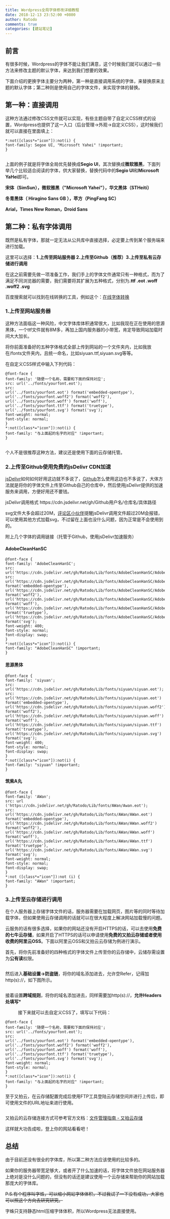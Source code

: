```yaml
---
title: Wordpress全局字体修改详细教程
date: 2018-12-13 23:52:00 +0800
author: Ratodo
comments: true
categories: [建站笔记]
---
```

<h2>前言</h2>
<!-- wp:paragraph -->
<p>有很多时候，Wordpress的字体不能让我们满意，这个时候我们就可以通过一些方法来修改主题的默认字体，来达到我们想要的效果。</p>
<!-- /wp:paragraph -->

<!-- wp:paragraph -->
<p>下面介绍的更换字体主要分为两种，第一种是直接调用系统的字体，来替换原来主题的默认字体；第二种则是使用自己的字体文件，来实现字体的替换。</p>
<!-- /wp:paragraph -->

<!-- wp:heading {"level":3} -->
<h2>第一种：直接调用</h2>
<!-- /wp:heading -->

<!-- wp:paragraph -->
<p>这种方法通过修改CSS文件就可以实现，有些主题自带了自定义CSS样式的设置，Wordpress也提供了这一入口（后台管理-&gt;外观-&gt;自定义CSS），这时候我们就可以直接在里面填上：</p>
<!-- /wp:paragraph -->
<pre><code>*:not([class*="icon"]):not(i) {
font-family: Segoe UI, "Microsoft Yahei" !important;
}</code></pre>
<!-- wp:image {"id":648} -->
<figure class="wp-block-image"><img class="wp-image-648" src="https://p.ratodo.com/wp-content/uploads/2018/12/17413.jpg@!full" alt="" /></figure>
<!-- /wp:image -->

<!-- wp:paragraph -->
<p>上面的例子就是将字体全局优先替换成<strong>Segio UI</strong>，其次替换成<strong>微软雅黑</strong>，下面列举几个比较适合阅读的字体，供大家替换，替换代码中的<strong>Segio UI</strong>和<strong>Microsoft YaHei</strong>即可。</p>
<!-- /wp:paragraph -->

<!-- wp:paragraph -->
<p><strong>宋体（SimSun），</strong><strong>微软雅黑（"Microsoft Yahei"），</strong><strong>华文黑体（STHeiti）</strong></p>
<p><strong>冬青黑体（ Hiragino Sans GB ），</strong><strong>苹方（PingFang SC）</strong></p>
<p><strong>Arial，Times New Roman，</strong><strong>Droid Sans</strong></p>
<p><!-- /wp:paragraph -->

<!-- wp:html --></p>
<h2>第二种：私有字体调用</h2>
<p><!-- /wp:html -->

<!-- wp:paragraph --></p>
<p>既然是私有字体，那就一定无法从公共库中直接选择，必定要上传到某个服务端来进行加载。</p>
<p><!-- /wp:paragraph -->

<!-- wp:paragraph --></p>
<p>这里可以选择：<strong>1.上传至网站服务器 2.上传至Github（推荐）3.上传至私有云存储进行调用</strong></p>
<p><!-- /wp:paragraph -->

<!-- wp:paragraph --></p>
<p>在这之前需要先做一项准备工作，我们手上的字体文件通常只有一种格式，而为了满足不同浏览器的需要，我们需要将其扩展为五种格式，分别为<strong>.ttf .eot .woff .woff2 .svg</strong></p>
<p><!-- /wp:paragraph -->

<!-- wp:paragraph --></p>
<p>百度搜索就可以找到在线转换的工具，例如这个：<a href="https://www.fontke.com/tool/convfont/" target="_blank" rel="noreferrer noopener" aria-label="百度搜索就可以找到在线转换的工具，例如这个：在线字体转换 (opens in a new tab)">在线字体转换</a></p>
<p><!-- /wp:paragraph -->

<!-- wp:heading {"level":4} --></p>
<h3>1.上传至网站服务器</h3>
<p><!-- /wp:heading -->

<!-- wp:paragraph --></p>
<p>这种方法面临这一种风险，中文字体库体积通常很大，比如我现在正在使用的思源黑体，一个ttf文件就有8M多，再加上国内服务器的小带宽，肯定导致网站加载时间大大加长。</p>
<p><!-- /wp:paragraph -->

<!-- wp:paragraph --></p>
<p>将你前面准备好的五种字体格式全部上传到网站的一个文件夹内，比如我放在/fonts文件夹内，且统一命名，比如siyuan.ttf,siyuan.svg等等。</p>
<p>在自定义CSS样式中输入下列代码：</p>
<pre><code>@font-face {
font-family: '随便一个名称，需要和下面的保持对应';
src: url('../fonts/yourfont.eot');
src:
url('../fonts/yourfont.eot') format('embedded-opentype'),
url('../fonts/yourfont.woff2') format('woff2'),
url('../fonts/yourfont.woff') format('woff'),
url('../fonts/yourfont.ttf') format('truetype'),
url('../fonts/yourfont.svg') format('svg');
font-weight: normal;
font-style: normal;
}
*:not([class*="icon"]):not(i) {
font-family: "与上面起的名字的对应" !important;
}</code></pre>
<p><!-- /wp:paragraph -->

<!-- wp:paragraph --></p>
<figure class="wp-block-image"><img class="wp-image-649" src="https://p.ratodo.com/wp-content/uploads/2018/12/14303.jpg@!full" alt="" /></figure>
<p><!-- /wp:paragraph -->

<!-- wp:paragraph --></p>
<p>个人不是很推荐这种方法，建议还是使用下面的云存储托管。</p>
<h3>2.上传至Github使用免费的jsDelivr CDN加速</h3>
<p><a href="https://www.jsdelivr.com" target="_blank" rel="noopener noreferrer">jsDelivr</a>如何如何好用这边就不多说了，<a href="https://github.com" target="_blank" rel="noopener noreferrer">Github</a>怎么使用这边也不多说了，大体方法就是将你的字体文件上传至Github自己的仓库中，然后使用jsDelivr提供的加速服务来调用，方便好用还不要钱。</p>
<p>jsDelivr调用格式 https://cdn.jsdelivr.net/gh/Github用户名/仓库名/具体路径</p>
<p>svg文件大多会超过20M，<a href="https://www.ratodo.com/article/wordpress-fonts-change.html/comment-page-1#comment-270">评论区小伙伴</a>提醒jsDelivr调用文件超过20M会报错，可以使用其他方式加载svg，不过留在上面也没什么问题，因为正常是不会使用到的。</p>
<p>附上几个字体的调用链接（托管于Github，使用jsDelivr加速服务）</p>
<h4>AdobeCleanHanSC</h4>
<p><!-- /wp:paragraph -->

<!-- wp:heading {"level":4} --></p>
<pre><code>@font-face {
font-family: 'AdobeCleanHanSC';
src: url('https://cdn.jsdelivr.net/gh/Ratodo/Lib/fonts/AdobeCleanHanSC/AdobeCleanHanSC.eot');
src:
url('https://cdn.jsdelivr.net/gh/Ratodo/Lib/fonts/AdobeCleanHanSC/AdobeCleanHanSC.eot') format('embedded-opentype'),
url('https://cdn.jsdelivr.net/gh/Ratodo/Lib/fonts/AdobeCleanHanSC/AdobeCleanHanSC.woff2') format('woff2'),
url('https://cdn.jsdelivr.net/gh/Ratodo/Lib/fonts/AdobeCleanHanSC/AdobeCleanHanSC.woff') format('woff'),
url('https://cdn.jsdelivr.net/gh/Ratodo/Lib/fonts/AdobeCleanHanSC/AdobeCleanHanSC.ttf') format('truetype'),
url('https://cdn.jsdelivr.net/gh/Ratodo/Lib/fonts/AdobeCleanHanSC/AdobeCleanHanSC.svg') format('svg');
font-weight: 400;
font-style: normal;
font-display: swap;
}
*:not([class*="icon"]):not(i) {
font-family: "AdobeCleanHanSC" !important;
}</code></pre>
<h4>思源黑体</h4>
<pre><code>@font-face {
font-family: 'siyuan';
src: url('https://cdn.jsdelivr.net/gh/Ratodo/Lib/fonts/siyuan/siyuan.eot');
src:
url('https://cdn.jsdelivr.net/gh/Ratodo/Lib/fonts/siyuan/siyuan.eot') format('embedded-opentype'),
url('https://cdn.jsdelivr.net/gh/Ratodo/Lib/fonts/siyuan/siyuan.woff2') format('woff2'),
url('https://cdn.jsdelivr.net/gh/Ratodo/Lib/fonts/siyuan/siyuan.woff') format('woff'),
url('https://cdn.jsdelivr.net/gh/Ratodo/Lib/fonts/siyuan/siyuan.ttf') format('truetype'),
url('https://cdn.jsdelivr.net/gh/Ratodo/Lib/fonts/siyuan/siyuan.svg') format('svg');
font-weight: 400;
font-style: normal;
font-display: swap;
}
*:not([class*="icon"]):not(i) {
font-family: "siyuan" !important;
}</code></pre>
<h4>筑紫A丸</h4>
<pre><code>@font-face {
font-family: 'AWan';
src: url ('https://cdn.jsdelivr.net/gh/Ratodo/Lib/fonts/AWan/Awan.eot');
src:
url('https://cdn.jsdelivr.net/gh/Ratodo/Lib/fonts/AWan/AWan.eot') format('embedded-opentype'),
url('https://cdn.jsdelivr.net/gh/Ratodo/Lib/fonts/AWan/AWan.woff2') format('woff2'),
url('https://cdn.jsdelivr.net/gh/Ratodo/Lib/fonts/AWan/AWan.woff') format('woff'),
url('https://cdn.jsdelivr.net/gh/Ratodo/Lib/fonts/AWan/AWan.ttf') format('truetype'),
url('https://cdn.jsdelivr.net/gh/Ratodo/Lib/fonts/AWan/AWan.svg') format('svg');
font-weight: normal;
font-style: normal;
font-display: swap;
}
*:not ([class*="icon"]):not (i) {
font-family: "AWan" !important;
}</code></pre>
<h3>3.上传至云存储进行调用</h3>
<p><!-- /wp:heading -->

<!-- wp:paragraph --></p>
<p>在个人服务器上存储字体文件的话，服务器需要在加载网页，图片等的同时等待加载字体，但如果使用云存储调用的话就可以在很大程度上解决网站加载慢的问题。</p>
<p><!-- /wp:paragraph -->

<!-- wp:paragraph --></p>
<p>云服务的话有很多选择，如果你的网站还没有开启HTTPS的话，可以去使用<strong>免费的七牛云存储</strong>，如果开启了HTTPS的话可以申请使用<strong>免费的又拍云存储或者使用收费的阿里云OSS</strong>。下面以阿里云OSS和又拍云云存储为例进行演示。</p>
<p><!-- /wp:paragraph -->

<!-- wp:paragraph --></p>
<p>首先，将你先前准备好的四种格式的字体文件上传至你的云存储中，云储存需设置为<strong>公有读</strong>权限。</p>
<p><!-- /wp:paragraph -->

<!-- wp:image {"id":650} --></p>
<figure class="wp-block-image"><img class="wp-image-650" src="https://p.ratodo.com/wp-content/uploads/2018/12/11743.jpg@!large" alt="" /></figure>
<p><!-- /wp:image -->

<!-- wp:paragraph --></p>
<p>然后进入<strong>基础设置-&gt;防盗链</strong>，将你的域名添加进去，允许空Refer，记得加http(s)://，如下图所示。</p>
<p><!-- /wp:paragraph -->

<!-- wp:image {"id":652} --></p>
<figure class="wp-block-image"><img class="wp-image-652" src="https://p.ratodo.com/wp-content/uploads/2018/12/17113.jpg@!full" alt="" /></figure>
<p><!-- /wp:image -->

<!-- wp:paragraph --></p>
<p>接着设置<strong>跨域规则</strong>，将你的域名添加进去，同样需要加http(s)://，<strong>允许Headers处填写*</strong></p>
<p><!-- /wp:paragraph -->

<!-- wp:image {"id":653} --></p>
<figure class="wp-block-image"><img class="wp-image-653" src="https://p.ratodo.com/wp-content/uploads/2018/12/13223.jpg@!full" alt="" /><br />接下来就可以去自定义CSS了，填写以下代码：</figure>
<p><!-- /wp:image -->

<!-- wp:code --></p>
<p><!-- /wp:code -->

<!-- wp:paragraph --></p>
<pre><code>@font-face {
font-family: '随便一个名称，需要和下面的保持对应';
src: url('../fonts/yourfont.eot');
src:
url('../fonts/yourfont.eot') format('embedded-opentype'),
url('../fonts/yourfont.woff2') format('woff2'),
url('../fonts/yourfont.woff') format('woff'),
url('../fonts/yourfont.ttf') format('truetype'),
url('../fonts/yourfont.svg') format('svg');
font-weight: normal;
font-style: normal;
}
*:not([class*="icon"]):not(i) {
font-family: "与上面起的名字的对应" !important;
}</code></pre>
<p>至于又拍云，在云存储配置完成后使用FTP工具登陆云存储空间并进行上传后，即可使用文件的URL地址来进行使用。</p>
<p><!-- /wp:paragraph -->

<!-- wp:image {"id":659} --></p>
<figure class="wp-block-image"><img class="wp-image-659" src="https://p.ratodo.com/wp-content/uploads/2018/12/12984.jpg@!large" alt="" /></figure>
<p><!-- /wp:image -->

<!-- wp:paragraph --></p>
<p>又拍云的云存储连接方式可参考官方文档：<a href="https://console.upyun.com/services/file/filemanageguide/" target="_blank" rel="noreferrer noopener" aria-label="又拍云的云存储连接方式可参考官方文档：文件管理指南 - 又拍云存储 (opens in a new tab)">文件管理指南 - 又拍云存储</a></p>
<p><!-- /wp:paragraph -->

<!-- wp:paragraph --></p>
<p>这样就大功告成啦，登上你的网站看看吧！</p>
<p><!-- /wp:paragraph -->

<!-- wp:heading {"level":3} --></p>
<h2>总结</h2>
<p><!-- /wp:heading -->

<!-- wp:paragraph --></p>
<p>由于目前还没有很全的字体库，所以第二种方法应该使用的比较多的。</p>
<p><!-- /wp:paragraph -->

<!-- wp:paragraph --></p>
<p>如果你的服务器带宽足够大，或者开了什么加速的话，将字体文件放在网站服务器上绝对是没什么问题的，但没有的话还是建议使用一个云存储来帮助你的网站加载那庞大的字体库。</p>
<p><!-- /wp:paragraph -->

<!-- wp:paragraph --></p>
<p><del>P.S.有个程序叫字蛛，可以缩小网站字体体积，不过我试了一下没有成功，大家也可以照这个方向去研究研究。</del></p>
<p>字蛛只支持静态html压缩字体体积，所以Wordpress无法直接使用。</p>
<p><!-- /wp:paragraph --></p>
<p>&nbsp;</p>
